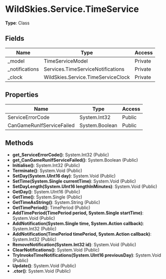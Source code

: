 ﻿# WildSkies.Service.TimeService

**Type**: Class

## Fields

| Name | Type | Access |
|------|------|--------|
| _model | TimeServiceModel | Private |
| _notifications | Services.TimeServiceNotifications | Private |
| _clock | WildSkies.Service.TimeServiceClock | Private |

## Properties

| Name | Type | Access |
|------|------|--------|
| ServiceErrorCode | System.Int32 | Public |
| CanGameRunIfServiceFailed | System.Boolean | Public |

## Methods

- **get_ServiceErrorCode()**: System.Int32 (Public)
- **get_CanGameRunIfServiceFailed()**: System.Boolean (Public)
- **Initialise()**: System.Int32 (Public)
- **Terminate()**: System.Void (Public)
- **SetDay(System.UInt16 day)**: System.Void (Public)
- **SetTime(System.Single currentTime)**: System.Void (Public)
- **SetDayLength(System.UInt16 lengthInMinutes)**: System.Void (Public)
- **GetDay()**: System.UInt16 (Public)
- **GetTime()**: System.Single (Public)
- **GetTimeAsString()**: System.String (Public)
- **GetTimePeriod()**: TimePeriod (Public)
- **AddTimePeriod(TimePeriod period, System.Single startTime)**: System.Void (Public)
- **AddNotification(System.Single time, System.Action callback)**: System.Int32 (Public)
- **AddNotification(TimePeriod timePeriod, System.Action callback)**: System.Int32 (Public)
- **RemoveNotification(System.Int32 id)**: System.Void (Public)
- **ClearNotifications()**: System.Void (Public)
- **TryInvokeTimeNotifications(System.UInt16 previousDay)**: System.Void (Public)
- **Update()**: System.Void (Public)
- **.ctor()**: System.Void (Public)

